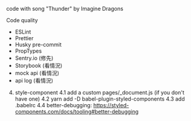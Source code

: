code with song "Thunder" by Imagine Dragons

Code quality

- ESLint
- Prettier
- Husky pre-commit
- PropTypes
- Sentry.io (修先)
- Storybook (看情況)
- mock api (看情況)
- api log (看情況)

4. style-component
   4.1 add a custom pages/\_document.js (if you don't have one)
   4.2 yarn add -D babel-plugin-styled-components
   4.3 add .babelrc
   4.4 better-debugging: https://styled-components.com/docs/tooling#better-debugging
